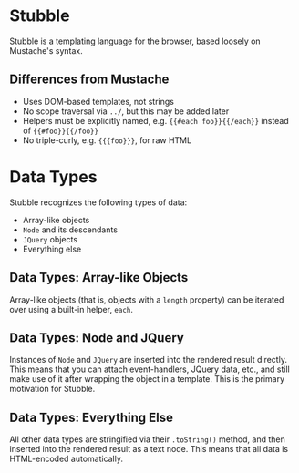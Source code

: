 # Stubble
Stubble is a templating language for the browser, based loosely on Mustache's syntax.

## Differences from Mustache
* Uses DOM-based templates, not strings
* No scope traversal via `../`, but this may be added later
* Helpers must be explicitly named, e.g. `{{#each foo}}{{/each}}` instead of `{{#foo}}{{/foo}}`
* No triple-curly, e.g. `{{{foo}}}`, for raw HTML

# Data Types
Stubble recognizes the following types of data:
* Array-like objects
* `Node` and its descendants
* `JQuery` objects
* Everything else

## Data Types: Array-like Objects
Array-like objects (that is, objects with a `length` property) can be iterated
over using a built-in helper, `each`.

## Data Types: Node and JQuery
Instances of `Node` and `JQuery` are inserted into the rendered result directly. This means
that you can attach event-handlers, JQuery data, etc., and still make use of
it after wrapping the object in a template. This is the primary motivation for Stubble.

## Data Types: Everything Else
All other data types are stringified via their `.toString()` method, and then
inserted into the rendered result as a text node. This means that all data is HTML-encoded
automatically.
